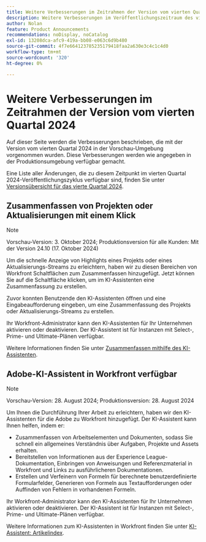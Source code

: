 ```yaml
---
title: Weitere Verbesserungen im Zeitrahmen der Version vom vierten Quartal 2024
description: Weitere Verbesserungen im Veröffentlichungszeitraum des vierten Quartals 2024
author: Nolan
feature: Product Announcements
recommendations: noDisplay, noCatalog
exl-id: 13208dca-afc9-419a-bb08-e063c6d9b480
source-git-commit: 4f7e664123785235179418faa2a630e3c4c1c4d0
workflow-type: tm+mt
source-wordcount: '320'
ht-degree: 0%

---
```


# Weitere Verbesserungen im Zeitrahmen der Version vom vierten Quartal 2024

Auf dieser Seite werden die Verbesserungen beschrieben, die mit der Version vom vierten Quartal 2024 in der Vorschau-Umgebung vorgenommen wurden. Diese Verbesserungen werden wie angegeben in der Produktionsumgebung verfügbar gemacht.

Eine Liste aller Änderungen, die zu diesem Zeitpunkt im vierten Quartal 2024-Veröffentlichungszyklus verfügbar sind, finden Sie unter [Versionsübersicht für das vierte Quartal 2024](/help/quicksilver/product-announcements/product-releases/24-q4-release-activity/24-q4-release-overview.md).

## Zusammenfassen von Projekten oder Aktualisierungen mit einem Klick

>[!NOTE]
>
>Vorschau-Version: 3. Oktober 2024; Produktionsversion für alle Kunden: Mit der Version 24.10 (17. Oktober 2024)

Um die schnelle Anzeige von Highlights eines Projekts oder eines Aktualisierungs-Streams zu erleichtern, haben wir zu diesen Bereichen von Workfront Schaltflächen zum Zusammenfassen hinzugefügt. Jetzt können Sie auf die Schaltfläche klicken, um im KI-Assistenten eine Zusammenfassung zu erstellen.

Zuvor konnten Benutzende den KI-Assistenten öffnen und eine Eingabeaufforderung eingeben, um eine Zusammenfassung des Projekts oder Aktualisierungs-Streams zu erstellen.

Ihr Workfront-Administrator kann den KI-Assistenten für Ihr Unternehmen aktivieren oder deaktivieren. Der KI-Assistent ist für Instanzen mit Select-, Prime- und Ultimate-Plänen verfügbar.

Weitere Informationen finden Sie unter [Zusammenfassen mithilfe des KI-Assistenten](/help/quicksilver/workfront-basics/ai-assistant/summarize-this.md).

## Adobe-KI-Assistent in Workfront verfügbar

>[!NOTE]
>
>Vorschau-Version: 28. August 2024; Produktionsversion: 28. August 2024

Um Ihnen die Durchführung Ihrer Arbeit zu erleichtern, haben wir den KI-Assistenten für die Adobe zu Workfront hinzugefügt. Der KI-Assistent kann Ihnen helfen, indem er:

* Zusammenfassen von Arbeitselementen und Dokumenten, sodass Sie schnell ein allgemeines Verständnis über Aufgaben, Projekte und Assets erhalten.
* Bereitstellen von Informationen aus der Experience League-Dokumentation, Einbringen von Anweisungen und Referenzmaterial in Workfront und Links zu ausführlicheren Dokumentationen.
* Erstellen und Verfeinern von Formeln für berechnete benutzerdefinierte Formularfelder, Generieren von Formeln aus Textaufforderungen oder Auffinden von Fehlern in vorhandenen Formeln.

Ihr Workfront-Administrator kann den KI-Assistenten für Ihr Unternehmen aktivieren oder deaktivieren. Der KI-Assistent ist für Instanzen mit Select-, Prime- und Ultimate-Plänen verfügbar.

Weitere Informationen zum KI-Assistenten in Workfront finden Sie unter [KI-Assistent: Artikelindex](/help/quicksilver/workfront-basics/ai-assistant/ai-assistant.md).
